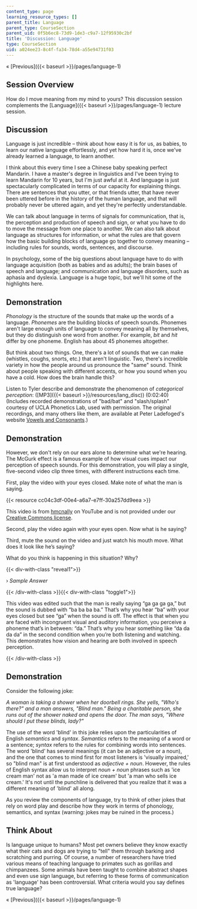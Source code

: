 ```yaml
---
content_type: page
learning_resource_types: []
parent_title: Language
parent_type: CourseSection
parent_uid: 0f5b6ec8-73d9-1de3-c9a7-12f95930c2bf
title: 'Discussion: Language'
type: CourseSection
uid: a024ee23-8c4f-fa34-78d4-a55e94731f03
---
```


« [Previous]({{< baseurl >}}/pages/language-1)

Session Overview
----------------

How do I move meaning from my mind to yours? This discussion session complements the [Language]({{< baseurl >}}/pages/language-1) lecture session.

Discussion
----------

Language is just incredible – think about how easy it is for us, as babies, to learn our native language effortlessly, and yet how hard it is, once we've already learned a language, to learn another.

I think about this every time I see a Chinese baby speaking perfect Mandarin. I have a master's degree in linguistics and I've been trying to learn Mandarin for 10 years, but I'm just awful at it. And language is just spectacularly complicated in terms of our capacity for explaining things. There are sentences that you utter, or that friends utter, that have never been uttered before in the history of the human language, and that will probably never be uttered again, and yet they're perfectly understandable.

We can talk about language in terms of signals for communication, that is, the perception and production of speech and sign, or what you have to do to move the message from one place to another. We can also talk about language as structures for information, or what the rules are that govern how the basic building blocks of language go together to convey meaning – including rules for sounds, words, sentences, and discourse.

In psychology, some of the big questions about language have to do with language acquisition (both as babies and as adults); the brain bases of speech and language; and communication and language disorders, such as aphasia and dyslexia. Language is a huge topic, but we'll hit some of the highlights here.

Demonstration
-------------

_Phonology_ is the structure of the sounds that make up the words of a language. _Phonemes_ are the building blocks of speech sounds. Phonemes aren't large enough units of language to convey meaning all by themselves, but they do distinguish one word from another. For example, _bit_ and _hit_ differ by one phoneme. English has about 45 phonemes altogether.

But think about two things. One, there's a lot of sounds that we can make (whistles, coughs, snorts, etc.) that aren't linguistic. Two, there's incredible variety in how the people around us pronounce the "same" sound. Think about people speaking with different accents, or how you sound when you have a cold. How does the brain handle this?

Listen to Tyler describe and demonstrate the phenomenon of _categorical perception_: ([MP3]({{< baseurl >}}/resources/lang_disc)) (0:02:40)  
(Includes recorded demonstrations of "bad/bat" and "slash/splash" courtesy of UCLA Phonetics Lab, used with permission. The original recordings, and many others like them, are available at Peter Ladefoged's website [Vowels and Consonants](http://www.phonetics.ucla.edu/vowels/chapter10/percpetial.html).)

Demonstration
-------------

However, we don't rely on our ears alone to determine what we're hearing. The McGurk effect is a famous example of how visual cues impact our perception of speech sounds. For this demonstration, you will play a single, five-second video clip three times, with different instructions each time.

First, play the video with your eyes closed. Make note of what the man is saying.

{{< resource cc04c3df-00e4-a6a7-e7ff-30a257dd9eea >}}

This video is from [hmcnally](http://www.youtube.com/watch?feature=player_embedded&v=aFPtc8BVdJk) on YouTube and is not provided under our [Creative Commons license](/terms/).

Second, play the video again with your eyes open. Now what is he saying?

Third, mute the sound on the video and just watch his mouth move. What does it look like he’s saying?

What do you think is happening in this situation? Why?

{{< div-with-class "reveal1">}}

› _Sample Answer_

{{< /div-with-class >}}{{< div-with-class "toggle1">}}

This video was edited such that the man is really saying “ga ga ga ga,” but the sound is dubbed with “ba ba ba ba.” That’s why you hear “ba” with your eyes closed but see “ga” when the sound is off. The effect is that when you are faced with incongruent visual and auditory information, you perceive a phoneme that’s in between: “da.” That’s why you hear something like “da da da da” in the second condition when you’re both listening and watching. This demonstrates how vision and hearing are both involved in speech perception.

{{< /div-with-class >}}

Demonstration
-------------

Consider the following joke:

_A woman is taking a shower when her doorbell rings. She yells, "Who's there?" and a man answers, "Blind man." Being a charitable person, she runs out of the shower naked and opens the door. The man says, "Where should I put these blinds, lady?"_

The use of the word 'blind' in this joke relies upon the particularities of English _semantics_ and _syntax_. _Semantics_ refers to the meaning of a word or a sentence; _syntax_ refers to the rules for combining words into sentences. The word 'blind' has several meanings (it can be an adjective or a noun), and the one that comes to mind first for most listeners is 'visually impaired,' so "blind man" is at first understood as _adjective + noun_. However, the rules of English syntax allow us to interpret _noun + noun_ phrases such as 'ice cream man' not as 'a man made of ice cream' but 'a man who sells ice cream.' It's not until the punchline is delivered that you realize that it was a different meaning of 'blind' all along.

As you review the components of language, try to think of other jokes that rely on word play and describe how they work in terms of phonology, semantics, and syntax (warning: jokes may be ruined in the process.)

Think About
-----------

Is language unique to humans? Most pet owners believe they know exactly what their cats and dogs are trying to "tell" them through barking and scratching and purring. Of course, a number of researchers have tried various means of teaching language to primates such as gorillas and chimpanzees. Some animals have been taught to combine abstract shapes and even use sign language, but referring to these forms of communication as 'language' has been controversial. What criteria would you say defines true language?

« [Previous]({{< baseurl >}}/pages/language-1)